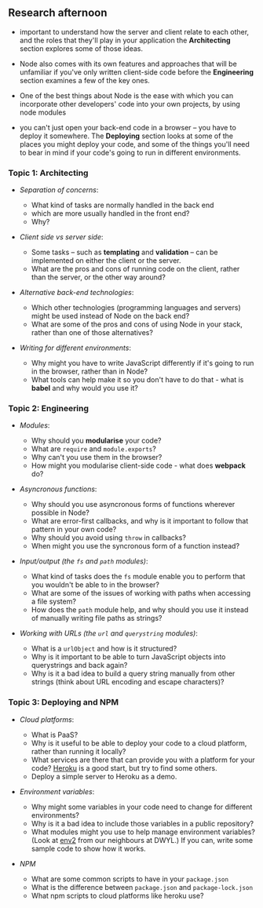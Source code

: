## Research afternoon

- important to understand how the server and client relate to each other, and the roles that they'll play in your application the **Architecting** section explores some of those ideas. 
- Node also comes with its own features and approaches that will be unfamiliar if you've only written client-side code before the **Engineering** section examines a few of the key ones. 

- One of the best things about Node is the ease with which you can incorporate other developers' code into your own projects, by using node modules

- you can't just open your back-end code in a browser – you have to deploy it somewhere. The **Deploying** section looks at some of the places you might deploy your code, and some of the things you'll need to bear in mind if your code's going to run in different environments.


### Topic 1: Architecting

- *Separation of concerns*: 
  - What kind of tasks are normally handled in the back end
  - which are more usually handled in the front end? 
  - Why?

- *Client side vs server side*: 
  - Some tasks – such as **templating** and **validation** – can be implemented on either the client or the server. 
  - What are the pros and cons of running code on the client, rather than the server, or the other way around?

- *Alternative back-end technologies*: 
  - Which other technologies (programming languages and servers) might be used instead of Node on the back end? 
  - What are some of the pros and cons of using Node in your stack, rather than one of those alternatives?

- *Writing for different environments*: 
  - Why might you have to write JavaScript differently if it's going to run in the browser, rather than in Node? 
  - What tools can help make it so you don't have to do that - what is **babel** and why would you use it?


### Topic 2: Engineering

- *Modules*: 
  - Why should you **modularise** your code? 
  - What are `require` and `module.exports`? 
  - Why can't you use them in the browser? 
  - How might you modularise client-side code - what does **webpack** do?

- *Asyncronous functions*: 
  - Why should you use asyncronous forms of functions wherever possible in Node? 
  - What are error-first callbacks, and why is it important to follow that pattern in your own code? 
  - Why should you avoid using `throw` in callbacks? 
  - When might you use the syncronous form of a function instead?

- *Input/output (the `fs` and `path` modules)*: 
  - What kind of tasks does the `fs` module enable you to perform that you wouldn't be able to in the browser? 
  - What are some of the issues of working with paths when accessing a file system? 
  - How does the `path` module help, and why should you use it instead of manually writing file paths as strings?

- *Working with URLs (the `url` and `querystring` modules)*: 
  - What is a `urlObject` and how is it structured?
  - Why is it important to be able to turn JavaScript objects into querystrings and back again?
  - Why is it a bad idea to build a query string manually from other strings (think about URL encoding and escape characters)?


### Topic 3: Deploying and NPM

- *Cloud platforms*: 
  - What is PaaS? 
  - Why is it useful to be able to deploy your code to a cloud platform, rather than running it locally? 
  - What services are there that can provide you with a platform for your code? [Heroku](http://www.heroku.com) is a good start, but try to find some others. 
  - Deploy a simple server to Heroku as a demo.

- *Environment variables*:
  - Why might some variables in your code need to change for different environments?
  - Why is it a bad idea to include those variables in a public repository?
  - What modules might you use to help manage environment variables? (Look at [env2](https://github.com/dwyl/env2) from our neighbours at DWYL.) If you can, write some sample code to show how it works.
  
 - *NPM*
   - What are some common scripts to have in your `package.json`
   - What is the difference between `package.json` and `package-lock.json`
   - What npm scripts to cloud platforms like heroku use?
 
